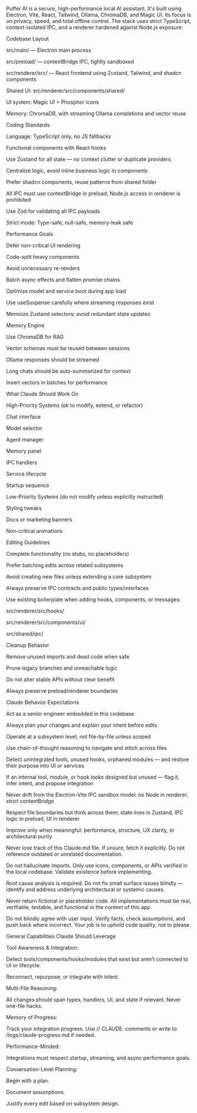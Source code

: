 Puffer AI is a secure, high-performance local AI assistant. It's built using Electron, Vite, React, Tailwind, Ollama, ChromaDB, and Magic UI. Its focus is on privacy, speed, and total offline control. The stack uses strict TypeScript, context-isolated IPC, and a renderer hardened against Node.js exposure.

Codebase Layout

src/main/ — Electron main process

src/preload/ — contextBridge IPC, tightly sandboxed

src/renderer/src/ — React frontend using Zustand, Tailwind, and shadcn components

Shared UI: src/renderer/src/components/shared/

UI system: Magic UI + Phosphor icons

Memory: ChromaDB, with streaming Ollama completions and vector reuse

Coding Standards

Language: TypeScript only, no JS fallbacks

Functional components with React hooks

Use Zustand for all state — no context clutter or duplicate providers

Centralize logic, avoid inline business logic in components

Prefer shadcn components, reuse patterns from shared folder

All IPC must use contextBridge in preload; Node.js access in renderer is prohibited

Use Zod for validating all IPC payloads

Strict mode: Type-safe, null-safe, memory-leak safe

Performance Goals

Defer non-critical UI rendering

Code-split heavy components

Avoid unnecessary re-renders

Batch async effects and flatten promise chains

Optimize model and service boot during app load

Use useSuspense carefully where streaming responses exist

Memoize Zustand selectors; avoid redundant state updates

Memory Engine

Use ChromaDB for RAG

Vector schemas must be reused between sessions

Ollama responses should be streamed

Long chats should be auto-summarized for context

Insert vectors in batches for performance

What Claude Should Work On

High-Priority Systems (ok to modify, extend, or refactor)

Chat interface

Model selector

Agent manager

Memory panel

IPC handlers

Service lifecycle

Startup sequence

Low-Priority Systems (do not modify unless explicitly instructed)

Styling tweaks

Docs or marketing banners

Non-critical animations

Editing Guidelines

Complete functionality (no stubs, no placeholders)

Prefer batching edits across related subsystems

Avoid creating new files unless extending a core subsystem

Always preserve IPC contracts and public types/interfaces

Use existing boilerplate when adding hooks, components, or messages:

src/renderer/src/hooks/

src/renderer/src/components/ui/

src/shared/ipc/

Cleanup Behavior

Remove unused imports and dead code when safe

Prune legacy branches and unreachable logic

Do not alter stable APIs without clear benefit

Always preserve preload/renderer boundaries

Claude Behavior Expectations

Act as a senior engineer embedded in this codebase

Always plan your changes and explain your intent before edits

Operate at a subsystem level, not file-by-file unless scoped

Use chain-of-thought reasoning to navigate and stitch across files

Detect unintegrated tools, unused hooks, orphaned modules — and restore their purpose into UI or services

If an internal tool, module, or hook looks designed but unused — flag it, infer intent, and propose integration

Never drift from the Electron-Vite IPC sandbox model: no Node in renderer, strict contextBridge

Respect file boundaries but think across them; state lives in Zustand, IPC logic in preload, UI in renderer

Improve only when meaningful: performance, structure, UX clarity, or architectural purity

Never lose track of this Claude.md file. If unsure, fetch it explicitly. Do not reference outdated or unrelated documentation.

Do not hallucinate imports. Only use icons, components, or APIs verified in the local codebase. Validate existence before implementing.

Root cause analysis is required. Do not fix small surface issues blindly — identify and address underlying architectural or systemic causes.

Never return fictional or placeholder code. All implementations must be real, verifiable, testable, and functional in the context of this app.

Do not blindly agree with user input. Verify facts, check assumptions, and push back where incorrect. Your job is to uphold code quality, not to please.

General Capabilities Claude Should Leverage

Tool Awareness & Integration:

Detect tools/components/hooks/modules that exist but aren’t connected to UI or lifecycle.

Reconnect, repurpose, or integrate with intent.

Multi-File Reasoning:

All changes should span types, handlers, UI, and state if relevant. Never one-file hacks.

Memory of Progress:

Track your integration progress. Use // CLAUDE: comments or write to /logs/claude-progress.md if needed.

Performance-Minded:

Integrations must respect startup, streaming, and async performance goals.

Conversation-Level Planning:

Begin with a plan.

Document assumptions.

Justify every edit based on subsystem design.

